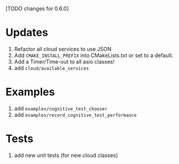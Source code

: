 [TODO changes for 0.6.0]

# Updates
1. Refactor all cloud services to use JSON
2. Add `CMAKE_INSTALL_PREFIX` into CMakeLists.txt or set to a default.
3. Add a Timer/Time-out to all asio classes!
4. add `cloud/available_services`

# Examples
1. add `examples/cognitive_test_chooser`
2. add `examples/record_cognitive_test_performance`

# Tests
1. add new unit tests (for new cloud classes)
